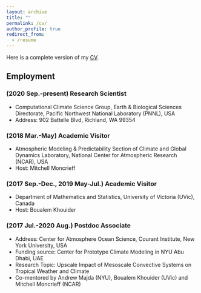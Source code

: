 ```yaml
---
layout: archive
title: ""
permalink: /cv/
author_profile: true
redirect_from:
  - /resume
---
```


<!--{% include base_path %}-->
Here is a complete version of my [CV](https://qiuyang50.github.io/files/CV_QiuYang.pdf). 

Employment
-
### (2020 Sep.-present) Research Scientist
* Computational Climate Science Group, Earth \& Biological Sciences Directorate, Pacific Northwest National Laboratory (PNNL), USA
* Address: 902 Battelle Blvd, Richland, WA 99354

### (2018 Mar.-May) Academic Visitor
* Atmospheric Modeling \& Predictability Section of Climate and Global Dynamics Laboratory, National Center for Atmospheric Research (NCAR), USA
* Host: Mitchell Moncrieff

### (2017 Sep.-Dec., 2019 May-Jul.) Academic Visitor
* Department of Mathematics and Statistics, University of Victoria (UVic), Canada
* Host: Boualem Khouider

### (2017 Jul.-2020 Aug.) Postdoc Associate
* Address: Center for Atmosphere Ocean Science, Courant Institute, New York University, USA
* Funding source: Center for Prototype Climate Modeling in NYU Abu Dhabi, UAE
* Research Topic: Upscale Impact of Mesoscale Convective Systems on Tropical Weather and Climate
* Co-mentored by Andrew Majda (NYU), Boualem Khouider (UVic) and Mitchell Moncrieff (NCAR)


<!--
Education
======
* B.S. in GitHub, GitHub University, 2012
* M.S. in Jekyll, GitHub University, 2014
* Ph.D in Version Control Theory, GitHub University, 2018 (expected)

Work experience
======
* Summer 2015: Research Assistant
  * Github University
  * Duties included: Tagging issues
  * Supervisor: Professor Git

* Fall 2015: Research Assistant
  * Github University
  * Duties included: Merging pull requests
  * Supervisor: Professor Hub
  
Skills
======
* Skill 1
* Skill 2
  * Sub-skill 2.1
  * Sub-skill 2.2
  * Sub-skill 2.3
* Skill 3

Publications
======
  <ul>{% for post in site.publications %}
    {% include archive-single-cv.html %}
  {% endfor %}</ul>
  
Talks
======
  <ul>{% for post in site.talks %}
    {% include archive-single-talk-cv.html %}
  {% endfor %}</ul>
  
Teaching
======
  <ul>{% for post in site.teaching %}
    {% include archive-single-cv.html %}
  {% endfor %}</ul>
  
Service and leadership
======
* Currently signed in to 43 different slack teams
-->
